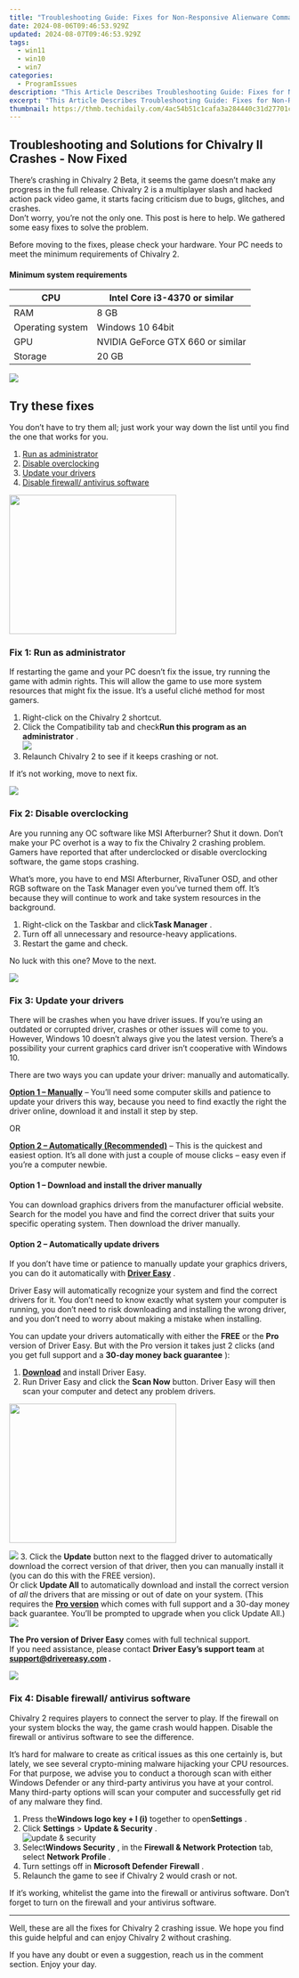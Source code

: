 ```yaml
---
title: "Troubleshooting Guide: Fixes for Non-Responsive Alienware Command Center"
date: 2024-08-06T09:46:53.929Z
updated: 2024-08-07T09:46:53.929Z
tags:
  - win11
  - win10
  - win7
categories:
  - ProgramIssues
description: "This Article Describes Troubleshooting Guide: Fixes for Non-Responsive Alienware Command Center"
excerpt: "This Article Describes Troubleshooting Guide: Fixes for Non-Responsive Alienware Command Center"
thumbnail: https://thmb.techidaily.com/4ac54b51c1cafa3a284440c31d27701c82afd968d6a73268fe3b019a529c7811.jpg
---
```


## Troubleshooting and Solutions for Chivalry II Crashes - Now Fixed

There’s crashing in Chivalry 2 Beta, it seems the game doesn’t make any progress in the full release. Chivalry 2 is a multiplayer slash and hacked action pack video game, it starts facing criticism due to bugs, glitches, and crashes.  
 Don’t worry, you’re not the only one. This post is here to help. We gathered some easy fixes to solve the problem.

 Before moving to the fixes, please check your hardware. Your PC needs to meet the minimum requirements of Chivalry 2.

#### Minimum system requirements

| CPU              | Intel Core i3-4370 or similar     |
| ---------------- | --------------------------------- |
| RAM              | 8 GB                              |
| Operating system | Windows 10 64bit                  |
| GPU              | NVIDIA GeForce GTX 660 or similar |
| Storage          | 20 GB                             |

<!-- affiliate ads begin -->
<a href="https://secure.2checkout.com/order/checkout.php?PRODS=37100474&QTY=1&AFFILIATE=108875&CART=1"><img src="https://awario.com/images/pages/index/img-leads-1280@1x.avif" border="0"></a>
<!-- affiliate ads end -->
## Try these fixes

 You don’t have to try them all; just work your way down the list until you find the one that works for you.

1. [Run as administrator](https://tools.techidaily.com/drivereasy/download/)
2. [Disable overclocking](https://tools.techidaily.com/drivereasy/download/)
3. [Update your drivers](https://tools.techidaily.com/drivereasy/download/)
4. [Disable firewall/ antivirus software](https://tools.techidaily.com/drivereasy/download/)

<!-- affiliate ads begin -->
<a href="https://printrendy.pxf.io/c/5597632/1453719/17020" target="_top" id="1453719"><img src="//a.impactradius-go.com/display-ad/17020-1453719" border="0" alt="" width="300" height="250"/></a><img height="0" width="0" src="https://imp.pxf.io/i/5597632/1453719/17020" style="position:absolute;visibility:hidden;" border="0" />
<!-- affiliate ads end -->
### Fix 1: Run as administrator

 If restarting the game and your PC doesn’t fix the issue, try running the game with admin rights. This will allow the game to use more system resources that might fix the issue. It’s a useful cliché method for most gamers.

1. Right-click on the Chivalry 2 shortcut.
2. Click the Compatibility tab and check**Run this program as an administrator** .  
![](https://images.drivereasy.com/wp-content/uploads/2021/03/run-as-administrator-2.jpg)
3. Relaunch Chivalry 2 to see if it keeps crashing or not.

If it’s not working, move to next fix.

<!-- affiliate ads begin -->
<a href="https://secure.2checkout.com/order/checkout.php?PRODS=19080710&QTY=1&AFFILIATE=108875&CART=1"><img src="https://smart-seo-tool.com/images/SmartSEOAuditorBox.png" border="0"></a>
<!-- affiliate ads end -->
### Fix 2: Disable overclocking

 Are you running any OC software like MSI Afterburner? Shut it down. Don’t make your PC overhot is a way to fix the Chivalry 2 crashing problem. Gamers have reported that after underclocked or disable overclocking software, the game stops crashing.

 What’s more, you have to end MSI Afterburner, RivaTuner OSD, and other RGB software on the Task Manager even you’ve turned them off. It’s because they will continue to work and take system resources in the background.

1. Right-click on the Taskbar and click**Task Manager** .
2. Turn off all unnecessary and resource-heavy applications.
3. Restart the game and check.

No luck with this one? Move to the next.

<!-- affiliate ads begin -->
<a href="https://store.nero.com/order/checkout.php?PRODS=42296855&QTY=1&AFFILIATE=108875&CART=1"><img src="http://cdnwww.nero.com/nero-com-wAssets/img/banners/2023/recode/Nero_Recode_Screen_2.png" border="0"></a>
<!-- affiliate ads end -->
### Fix 3: Update your drivers

 There will be crashes when you have driver issues. If you’re using an outdated or corrupted driver, crashes or other issues will come to you. However, Windows 10 doesn’t always give you the latest version. There’s a possibility your current graphics card driver isn’t cooperative with Windows 10.

 There are two ways you can update your driver: manually and automatically.

**[Option 1 – Manually](https://tools.techidaily.com/drivereasy/download/)**  – You’ll need some computer skills and patience to update your drivers this way, because you need to find exactly the right the driver online, download it and install it step by step.

OR

**[Option 2 – Automatically (Recommended)](https://www.drivereasy.com/knowledge/solved-chivalry-2-crash/#op2)**  – This is the quickest and easiest option. It’s all done with just a couple of mouse clicks – easy even if you’re a computer newbie.

#### **Option 1 –** **Download and install the driver manually**

 You can download graphics drivers from the manufacturer official website. Search for the model you have and find the correct driver that suits your specific operating system. Then download the driver manually.

#### **Option 2 – Automatically update drivers**

 If you don’t have time or patience to manually update your graphics drivers, you can do it automatically with **[Driver Easy](https://tools.techidaily.com/drivereasy/download/)**  .

 Driver Easy will automatically recognize your system and find the correct drivers for it. You don’t need to know exactly what system your computer is running, you don’t need to risk downloading and installing the wrong driver, and you don’t need to worry about making a mistake when installing.

 You can update your drivers automatically with either the **FREE** or the **Pro** version of Driver Easy. But with the Pro version it takes just 2 clicks (and you get full support and a **30-day money back guarantee** ):

1. **[Download](https://tools.techidaily.com/drivereasy/download/)**  and install Driver Easy.
2. Run Driver Easy and click the **Scan Now** button. Driver Easy will then scan your computer and detect any problem drivers.  
<!-- affiliate ads begin -->
<a href="https://imp.i357552.net/c/5597632/863039/11832" target="_top" id="863039"><img src="//a.impactradius-go.com/display-ad/11832-863039" border="0" alt="" width="300" height="250"/></a>
<!-- affiliate ads end -->
![](https://images.drivereasy.com/wp-content/uploads/2019/08/NVIDIA-18.jpg)
3. Click the **Update**  button next to the flagged driver to automatically download the correct version of that driver, then you can manually install it (you can do this with the FREE version).  
 Or click **Update All** to automatically download and install the correct version of _all_ the drivers that are missing or out of date on your system. (This requires the **[Pro version](https://tools.techidaily.com/drivereasy/download/)**  which comes with full support and a 30-day money back guarantee. You’ll be prompted to upgrade when you click Update All.)  
![](https://images.drivereasy.com/wp-content/uploads/2019/08/NVIDIA-Geoforce.jpg)

**The Pro version of Driver Easy** comes with full technical support.  
 If you need assistance, please contact **Driver Easy’s support team** at **[support@drivereasy.com](https://tools.techidaily.com/drivereasy/download/) .**

<!-- affiliate ads begin -->
<a href="https://secure.2checkout.com/order/checkout.php?PRODS=3546200&QTY=1&AFFILIATE=108875&CART=1"><img src="http://www.binteko.com/sites/default/files/banner01_468x60a.gif" border="0"></a>
<!-- affiliate ads end -->
### Fix 4: Disable firewall/ antivirus software

 Chivalry 2 requires players to connect the server to play. If the firewall on your system blocks the way, the game crash would happen. Disable the firewall or antivirus software to see the difference.

 It’s hard for malware to create as critical issues as this one certainly is, but lately, we see several crypto-mining malware hijacking your CPU resources. For that purpose, we advise you to conduct a thorough scan with either Windows Defender or any third-party antivirus you have at your control. Many third-party options will scan your computer and successfully get rid of any malware they find.

1. Press the**Windows logo key + I (i)** together to open**Settings** .
2. Click **Settings** \> **Update & Security** .  
![update & security](https://images.drivereasy.com/wp-content/uploads/2020/10/update-security-2.jpg)
3. Select**Windows Security** , in the **Firewall & Network Protection** tab, select **Network Profile** .
4. Turn settings off in **Microsoft Defender** **Firewall** .
5. Relaunch the game to see if Chivalry 2 would crash or not.

 If it’s working, whitelist the game into the firewall or antivirus software. Don’t forget to turn on the firewall and your antivirus software.

---

 Well, these are all the fixes for Chivalry 2 crashing issue. We hope you find this guide helpful and can enjoy Chivalry 2 without crashing.

 If you have any doubt or even a suggestion, reach us in the comment section. Enjoy your day.

<ins class="adsbygoogle"
     style="display:block"
     data-ad-format="autorelaxed"
     data-ad-client="ca-pub-7571918770474297"
     data-ad-slot="1223367746"></ins>



<ins class="adsbygoogle"
     style="display:block"
     data-ad-client="ca-pub-7571918770474297"
     data-ad-slot="8358498916"
     data-ad-format="auto"
     data-full-width-responsive="true"></ins>
